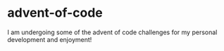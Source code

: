 # advent-of-code
I am undergoing some of the advent of code challenges for my personal development and enjoyment! 
